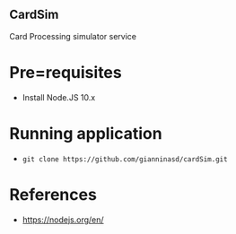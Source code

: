 ## CardSim
Card Processing simulator service

# Pre=requisites
- Install Node.JS 10.x

# Running application
- `git clone https://github.com/gianninasd/cardSim.git`

# References
- https://nodejs.org/en/